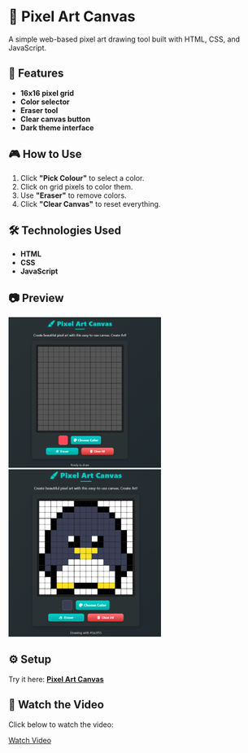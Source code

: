# 🎨 Pixel Art Canvas  

A simple web-based pixel art drawing tool built with HTML, CSS, and JavaScript.  

## 🚀 Features  

- **16x16 pixel grid**  
- **Color selector**  
- **Eraser tool**  
- **Clear canvas button**  
- **Dark theme interface**  

## 🎮 How to Use  

1. Click **"Pick Colour"** to select a color.  
2. Click on grid pixels to color them.  
3. Use **"Eraser"** to remove colors.  
4. Click **"Clear Canvas"** to reset everything.  

## 🛠️ Technologies Used  

- **HTML**  
- **CSS**  
- **JavaScript**  

## 📷 Preview  

<img src="https://raw.githubusercontent.com/rajnandiniini/Pixel-Art-Canvas/main/images/pic1.png" width="300" height="auto">
<img src="https://raw.githubusercontent.com/rajnandiniini/Pixel-Art-Canvas/main/images/pic2.png" width="300" height="auto">

## ⚙️ Setup  

Try it here: **[Pixel Art Canvas](https://rajnandiniini.github.io/Pixel-Art-Canvas/canvas.html)**  


## 🎥 Watch the Video

Click below to watch the video:

[Watch Video](https://github.com/rajnandiniini/Pixel-Art-Canvas/raw/main/images/demo.mp4)
